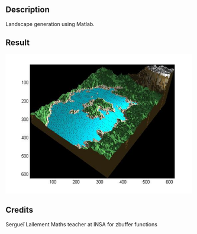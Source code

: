 ## Description
Landscape generation using Matlab.

## Result
![Error displaying pitcure](https://raw.githubusercontent.com/MartinRemi/Landscape-generator/master/result.jpg)

## Credits
Sergueï Lallement
Maths teacher at INSA for zbuffer functions
